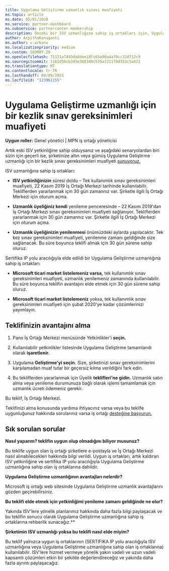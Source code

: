```yaml
---
title: Uygulama Geliştirme uzmanlık sınavı muafiyeti
ms.topic: article
ms.date: 05/01/2020
ms.service: partner-dashboard
ms.subservice: partnercenter-membership
description: Önceki bir ISV uzmanlığına sahip iş ortakları için, Uygulama Geliştirme uzmanlığı için tek kez sınav gereksinimleri muafiyeti elde etmeyi öğrenin
author: ArpithaKanuganti
ms.author: v-arkanu
ms.localizationpriority: medium
ms.custom: SEOMAY.20
ms.openlocfilehash: 71121a7493da8dee18fc65a90a4a70cc32d712c9
ms.sourcegitcommit: 1161d5bcb345e368348c535a7211f0d353c5a471
ms.translationtype: MT
ms.contentlocale: tr-TR
ms.lasthandoff: 09/09/2021
ms.locfileid: "123961155"
---
```

# <a name="one-time-exam-requirements-exemption-for-the-application-development-competency"></a>Uygulama Geliştirme uzmanlığı için bir kezlik sınav gereksinimleri muafiyeti

**Uygun roller:** Genel yönetici | MPN iş ortağı yöneticisi

Artık eski ISV yetkinliğine sahip olduysanız ve aşağıdaki senaryolardan biri sizin için geçerli ise, şirketinize altın veya gümüş Uygulama Geliştirme uzmanlığı için bir kezlik sınav gereksinimleri muafiyeti [sunuyoruz.](https://partner.microsoft.com/membership/application-development-competency) 

ISV uzmanlığına sahip iş ortakları:

- **ISV yetkinliğinizin** süresi doldu – Tek kullanımlık sınav gereksinimleri muafiyeti, 22 Kasım 2019 İş Ortağı Merkezi tarihinde kullanılabilir. Tekliflerden yararlanmak için 30 gün zamannız var. Şirketle ilgili İş Ortağı Merkezi için oturum açma.

- **Uzmanlık üyeliğiniz kendi** yenileme penceresinde – 22 Kasım 2019'dan İş Ortağı Merkezi sınav gereksinimleri muafiyeti sağlanıyor. Tekliflerden yararlanmak için 30 gün zamannız var. Şirketle ilgili İş Ortağı Merkezi için oturum açma.

- **Uzmanlık üyeliğinizin yenilenmesi** önümüzdeki aylarda yapılacaktır. Tek kez sınav gereksinimleri muafiyeti, yenilenme zamanı geldiğinde size sağlanacak. Bu süre boyunca teklifi almak için 30 gün sürene sahip oluruz.

Sertifika IP yolu aracılığıyla elde edildi bir Uygulama Geliştirme uzmanlığına sahip iş ortakları:

- **Microsoft ticari market listelemeniz varsa,** tek kullanımlık sınav gereksinimleri muafiyeti, uzmanlık yenilemeniz zamanında kullanılabilir. Bu süre boyunca teklifin avantajını elde etmek için 30 gün sürene sahip oluruz.

- **Microsoft ticari market [](https://azure.microsoft.com/overview/commercial-marketplace/) listelemeniz** yoksa, tek kullanımlık sınav gereksinimleri muafiyeti için şubat 2020'ye kadar çözümlerinizi yayımlayın.

## <a name="how-to-take-advantage-of-your-offer"></a>Teklifinizin avantajını alma

1. Pano İş Ortağı Merkezi menüsünde Yetkinlikler'i **seçin.**
2. Kullanılabilir yetkinlikler listesinde Uygulama Geliştirme tamamlandı olarak **işaretlenir.**

3. Uygulama **Geliştirme'yi seçin.** Size, şirketinizi sınav gereksinimlerini karşılamadan muaf tutar bir geçersiz kılma verildiğini fark edin. 

4. Bu tekliflerden yararlanmak için Üyelik **teklifleri'ne gidin.** Uzmanlık satın alma veya yenileme durumunuza bağlı olarak işlemi tamamlamak için uzmanlık ücreti ödemeniz gerekir. 

Bu teklif, İş Ortağı Merkezi.

Teklifinizi alma konusunda yardıma ihtiyacınız varsa veya bu teklife uygunluğunuz hakkında sorularınız varsa iş ortağı [desteğine başvurun.](https://partner.microsoft.com/Support) 

## <a name="frequently-asked-questions"></a>Sık sorulan sorular

**Nasıl yaparım? teklifin uygun olup olmadığını biliyor musunuz?**

Bu teklife uygun olan iş ortağı şirketlere e-postayla ve İş Ortağı Merkezi nasıl alınabilecekleri hakkında bilgi verildi. Uygun iş ortakları, artık kaldıran ISV yetkinliğine ve sertifika IP yolu aracılığıyla Uygulama Geliştirme uzmanlığına sahip olan iş ortaklarına dahildir. 

**Uygulama Geliştirme uzmanlığının avantajları nelerdir?**

Microsoft iş ortağı web sitesinde Uygulama Geliştirme uzmanlık avantajlarını gözden geçirebilirsiniz. 

**Bu teklifi elde etmek için yetkinliğimi yenileme zamanı geldiğinde ne olur?** 

Yakında ISV'lere yönelik planlarımız hakkında daha fazla bilgi paylaşacak ve bu teklifin sonucu olarak Uygulama Geliştirme uzmanlığına sahip iş ortaklarına rehberlik sunacağız.**  

**Şirketimin ISV uzmanlığı yoksa bu teklifi nasıl elde miyim?**

Bu teklif yalnızca uygun iş ortaklarının (SERTIFIKA IP yolu aracılığıyla ISV uzmanlığına veya Uygulama Geliştirme uzmanlığına sahip olan iş ortaklarına) kullanılabilir. ISV'lere hizmet vermeye yönelik yakın vadeli ve uzun vadeli kapsamlı çözümleri etkin bir şekilde değerlendireceğiz ve yakında daha fazla ayrıntı paylaşacağız. 


